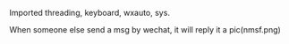 Imported threading, keyboard, wxauto, sys.

When someone else send a msg by wechat, it will reply it a pic(nmsf.png)
